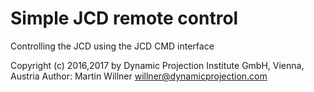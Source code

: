 
# Simple JCD remote control

Controlling the JCD using the JCD CMD interface

Copyright (c) 2016,2017 by Dynamic Projection Institute GmbH, Vienna, Austria
Author:  Martin Willner <willner@dynamicprojection.com>
